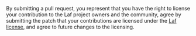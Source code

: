 By submitting a pull request, you represent that you have the right to
license your contribution to the Laf project owners and the community,
agree by submitting the patch that your contributions are licensed under
the [Laf license](https://raw.githubusercontent.com/aseprite/laf/master/LICENSE.txt),
and agree to future changes to the licensing.
